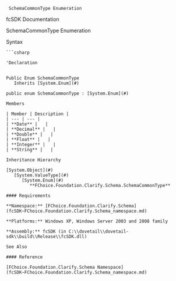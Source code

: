﻿     SchemaCommonType Enumeration                                                         

fcSDK Documentation

SchemaCommonType Enumeration

Syntax

```vbnet
```csharp

'Declaration
 

Public Enum SchemaCommonType 
   Inherits [System.Enum](#)

public enum SchemaCommonType : [System.Enum](#) 

Members

| Member | Description |
| --- | --- |
| **Date** |   |
| **Decimal** |   |
| **Double** |   |
| **Float** |   |
| **Integer** |   |
| **String** |   |

Inheritance Hierarchy

[System.Object](#)  
   [System.ValueType](#)  
      [System.Enum](#)  
         **FChoice.Foundation.Clarify.Schema.SchemaCommonType**  

#### Requirements

**Namespace:** [FChoice.Foundation.Clarify.Schema](fcSDK~FChoice.Foundation.Clarify.Schema_namespace.md)

**Platforms:** Windows XP, Windows Server 2003 and 2008 family

**Assembly:** fcSDK (in C:\\dovetail\\dovetail-sdk\\build\\Release\\fcSDK.dll)

See Also

#### Reference

[FChoice.Foundation.Clarify.Schema Namespace](fcSDK~FChoice.Foundation.Clarify.Schema_namespace.md)